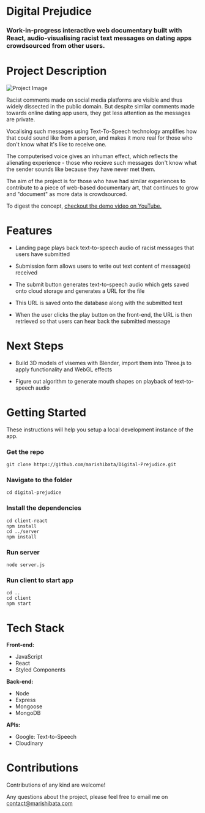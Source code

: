 # Digital Prejudice

### Work-in-progress interactive web documentary built with React, audio-visualising racist text messages on dating apps crowdsourced from other users.


# Project Description


![Project Image](https://res.cloudinary.com/dbawu96z7/image/upload/v1630102039/Digital%20Prejudice%20Images/Digital_Prejudice_Screengrab_tozqiv.png)

Racist comments made on social media platforms are visible and thus widely dissected in the public domain. But despite similar comments made towards online dating app users, they get less attention as the messages are private.

Vocalising such messages using Text-To-Speech technology amplifies how that could sound like from a person, and makes it more real for those who don't know what it's like to receive one. 

The computerised voice gives an inhuman effect, which reflects the alienating experience - those who recieve such messages don't know what the sender sounds like because they have never met them.

The aim of the project is for those who have had similar experiences to contribute to a piece of web-based documentary art, that continues to grow and "document" as more data is crowdsourced.

To digest the concept,
 [checkout the demo video on YouTube.](https://youtu.be/P-uIyzo2QjM)


# Features

* Landing page plays back text-to-speech audio of racist messages that users have submitted

* Submission form allows users to write out text content of message(s) received

* The submit button generates text-to-speech audio which gets saved onto cloud storage and generates a URL for the file

* This URL is saved onto the database along with the submitted text

* When the user clicks the play button on the front-end, the URL is then retrieved so that users can hear back the submitted message



# Next Steps

* Build 3D models of visemes with Blender, import them into Three.js to apply functionality and WebGL effects

* Figure out algorithm to generate mouth shapes on playback of text-to-speech audio



# Getting Started

These instructions will help you setup a local development instance of the app.

### Get the repo

```
git clone https://github.com/marishibata/Digital-Prejudice.git
```

### Navigate to the folder

```
cd digital-prejudice
```

### Install the dependencies

```
cd client-react
npm install
cd ../server
npm install
```

### Run server

```
node server.js
```

### Run client to start app

```
cd ..
cd client
npm start
```

# Tech Stack


**Front-end:**
* JavaScript
* React
* Styled Components

**Back-end:**
* Node
* Express
* Mongoose
* MongoDB

**APIs:**
* Google: Text-to-Speech
* Cloudinary


# Contributions

Contributions of any kind are welcome!

Any questions about the project, please feel free to email me on contact@marishibata.com
